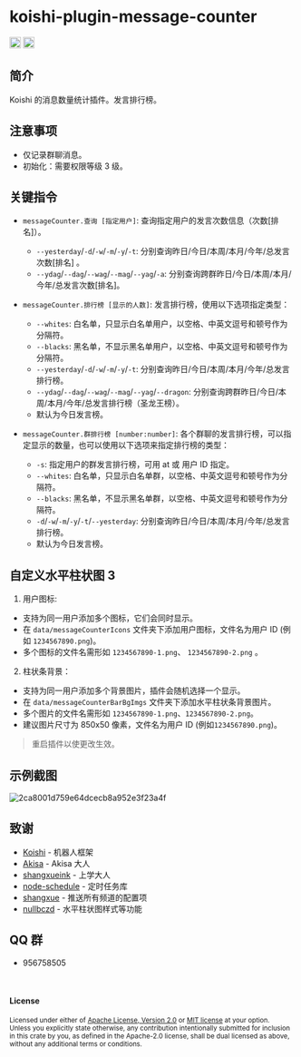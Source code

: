 # koishi-plugin-message-counter

[<img alt="github" src="https://img.shields.io/badge/github-araea/message_counter-8da0cb?style=for-the-badge&labelColor=555555&logo=github" height="20">](https://github.com/araea/koishi-plugin-message-counter)
[<img alt="npm" src="https://img.shields.io/npm/v/koishi-plugin-message-counter.svg?style=for-the-badge&color=fc8d62&logo=npm" height="20">](https://www.npmjs.com/package/koishi-plugin-message-counter)

## 简介

Koishi 的消息数量统计插件。发言排行榜。

## 注意事项

- 仅记录群聊消息。
- 初始化：需要权限等级 3 级。

## 关键指令

- `messageCounter.查询 [指定用户]`: 查询指定用户的发言次数信息（次数[排名]）。

  - `--yesterday`/`-d`/`-w`/`-m`/`-y`/`-t`: 分别查询昨日/今日/本周/本月/今年/总发言次数[排名] 。
  - `--ydag`/`--dag`/`--wag`/`--mag`/`--yag`/`-a`: 分别查询跨群昨日/今日/本周/本月/今年/总发言次数[排名]。


- `messageCounter.排行榜 [显示的人数]`: 发言排行榜，使用以下选项指定类型：

  - `--whites`: 白名单，只显示白名单用户，以空格、中英文逗号和顿号作为分隔符。
  - `--blacks`: 黑名单，不显示黑名单用户，以空格、中英文逗号和顿号作为分隔符。
  - `--yesterday`/`-d`/`-w`/`-m`/`-y`/`-t`:  分别查询昨日/今日/本周/本月/今年/总发言排行榜。
  - `--ydag`/`--dag`/`--wag`/`--mag`/`--yag`/`--dragon`: 分别查询跨群昨日/今日/本周/本月/今年/总发言排行榜（圣龙王榜）。
  - 默认为今日发言榜。

- `messageCounter.群排行榜 [number:number]`:  各个群聊的发言排行榜，可以指定显示的数量，也可以使用以下选项来指定排行榜的类型：

  - `-s`: 指定用户的群发言排行榜，可用 at 或 用户 ID 指定。
  - `--whites`: 白名单，只显示白名单群，以空格、中英文逗号和顿号作为分隔符。
  - `--blacks`: 黑名单，不显示黑名单群，以空格、中英文逗号和顿号作为分隔符。
  - `-d`/`-w`/`-m`/`-y`/`-t`/`--yesterday`: 分别查询昨日/今日/本周/本月/今年/总发言排行榜️。
  - 默认为今日发言榜。

## 自定义水平柱状图 3

1. 用户图标:

- 支持为同一用户添加多个图标，它们会同时显示。
- 在 `data/messageCounterIcons` 文件夹下添加用户图标，文件名为用户 ID (例如 `1234567890.png`)。
- 多个图标的文件名需形如  `1234567890-1.png`、 `1234567890-2.png` 。

2. 柱状条背景：

- 支持为同一用户添加多个背景图片，插件会随机选择一个显示。
- 在 `data/messageCounterBarBgImgs` 文件夹下添加水平柱状条背景图片。
- 多个图片的文件名需形如 `1234567890-1.png`、`1234567890-2.png`。
- 建议图片尺寸为 850x50 像素，文件名为用户 ID (例如`1234567890.png`)。

> 重启插件以使更改生效。

## 示例截图

![2ca8001d759e64dcecb8a952e3f23a4f](https://github.com/araea/koishi-plugin-message-counter/assets/120614554/3eb50393-00a2-4400-b4fd-d54d3acee390)

## 致谢

* [Koishi](https://koishi.chat/) - 机器人框架
* [Akisa](https://forum.koishi.xyz/u/akisa/summary) - Akisa 大人
* [shangxueink](https://github.com/araea/koishi-plugin-message-counter/pull/11) - 上学大人
* [node-schedule](https://www.npmjs.com/package/node-schedule) - 定时任务库
* [shangxue](https://forum.koishi.xyz/u/shangxue/summary) - 推送所有频道的配置项
* [nullbczd](https://forum.koishi.xyz/u/nullbczd/summary) - 水平柱状图样式等功能

## QQ 群

- 956758505

<br>

#### License

<sup>
Licensed under either of <a href="../ds-r-c/LICENSE-APACHE">Apache License, Version
2.0</a> or <a href="../ds-r-c/LICENSE-MIT">MIT license</a> at your option.
</sup>

<br>

<sub>
Unless you explicitly state otherwise, any contribution intentionally submitted
for inclusion in this crate by you, as defined in the Apache-2.0 license, shall
be dual licensed as above, without any additional terms or conditions.
</sub>


